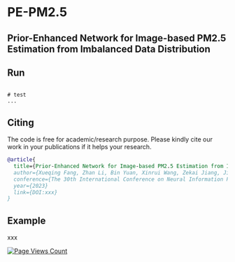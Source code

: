# PE-PM2.5

## Prior-Enhanced Network for Image-based PM2.5 Estimation from Imbalanced Data Distribution 

## Run

```shell

# test
...
```


## Citing 

The code is free for academic/research purpose. Please kindly cite our work in your publications if it helps your research.  

```BibTeX
@article{
  title={Prior-Enhanced Network for Image-based PM2.5 Estimation from Imbalanced Data Distribution},
  author={Xueqing Fang, Zhan Li, Bin Yuan, Xinrui Wang, Zekai Jiang, Jianliang Zeng and Qingliang Chen},
  conference={The 30th International Conference on Neural Information Processing (ICONIP)},
  year={2023}
  link={DOI:xxx}
}
```


## Example

xxx
    

[![Page Views Count](https://badges.toozhao.com/badges/01F0MPA6GQQXGBJSVKT85C4PKT/green.svg)](https://badges.toozhao.com/stats/01F0MPA6GQQXGBJSVKT85C4PKT "Get your own page views count badge on badges.toozhao.com")
